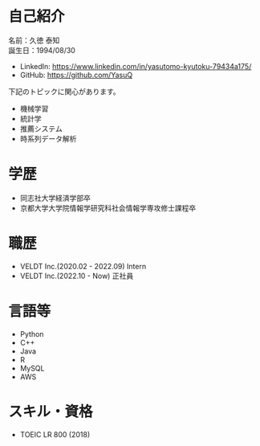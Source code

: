 # 自己紹介
名前：久徳 泰知  
誕生日：1994/08/30  
  
- LinkedIn: https://www.linkedin.com/in/yasutomo-kyutoku-79434a175/  
- GitHub: https://github.com/YasuQ  
  
下記のトピックに関心があります。  
- 機械学習  
- 統計学  
- 推薦システム  
- 時系列データ解析  
  
# 学歴
- 同志社大学経済学部卒  
- 京都大学大学院情報学研究科社会情報学専攻修士課程卒  
  
# 職歴  
- VELDT Inc.(2020.02 - 2022.09) Intern  
- VELDT Inc.(2022.10 - Now) 正社員  
  
# 言語等
- Python
- C++
- Java
- R
- MySQL
- AWS


# スキル・資格
- TOEIC LR 800 (2018)

